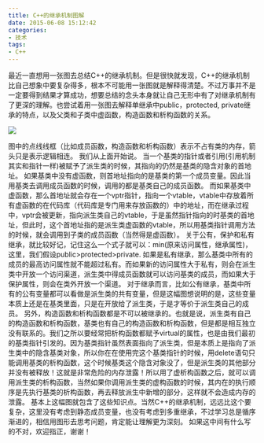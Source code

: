 ```yaml
---
title: C++的继承机制图解
date: 2015-06-08 15:12:42
categories:
- 技术
tags:
- C++
---
```

最近一直想用一张图去总结C++的继承机制。但是很快就发现，C++的继承机制比自己想象中要复杂得多，根本不可能用一张图就是解释得清楚。不过万事并不是一定要得到结果才算成功，想要总结的念头本身就让自己无形中有了对继承机制有了更深的理解。也尝试着用一张图去解释单继承中public，protected, private继承的特点，以及父类和子类中虚函数，构造函数和析构函数的关系。

<!-- more -->

<img src="http://7bv8rz.com1.z0.glb.clouddn.com/20150608-cpp-inheritance/cpp_inheritance.jpg" style="display:block;margin:auto"/>

图中的点线线框（比如成员函数，构造函数和析构函数）表示不占有类的内存，箭头只是表示逻辑相连。
我们从上面开始说。
当一个基类的指针或者引用(引用机制其实和指针一样)被赋予了派生类的时候，其指向的仍然是基类的隐含对象的首地址。
如果基类中没有虚函数，则首地址指向的是基类的第一个成员变量。因此当用基类去调用成员函数的时候，调用的都是基类自己的成员函数。
而如果基类中虚函数，那么首地址就会存在一个vptr指针，指向一个vtable，vtable中存放着所有虚函数的在代码库（代码库是专门用来存放函数的）中的地址，而在继承过程中，vptr会被更新，指向派生类自己的vtable，于是虽然指针指向的时基类的首地址，但此时，这个首地址指的是派生类虚函数的vtable，所以用基类指针调用方法的时候，就会调用到子类的成员函数（当然得是虚函数）。
关于公有，保护和私有继承，就比较好记，记住这么一个式子就可以：min(原来访问属性，继承属性)，这里，我们假设public>protected>private. 如果是私有继承，那么基类中所有的成员的最高访问属性就不能超过私有。而如果新的访问属性大于私有，则会在派生类中开放一个访问渠道，派生类中得成员函数就可以访问基类的成员，而如果大于保护属性，则会在类外开放一个渠道。
对于继承而言，比如公有继承，基类中所有的公有变量都可以看做是派生类的共有变量，但是这幅图想说明的是，这些变量本质上还是在基类里面，只是在开放给了派生类，于是才等价于派生类自己的成员。
另外，构造函数和析构函数都是不可以被继承的。也就是说，派生类有自己的构造函数和析构函数，基类也有自己的构造函数和析构函数，但是都是相互独立没有联系的。我们之所以要经常把析构函数都赋予virtual的属性，也是由我们最初的基类指针引发的。因为基类指针虽然表面指向了派生类，但是本质上是指向了派生类中的隐含基类对象，所以你在在使用完这个基类指针的时候，用delete语句只能调用基类的析构函数，这个时候基类这个隐含对象没了，但是派生类的其他部分并没有被释放！这就是非常危险的内存泄露！所以用了虚析构函数之后，就可以调用派生类的析构函数，当然如果你调用派生类的虚构函数的时候，其内在的执行顺序是先执行基类的析构函数，再去释放派生中新增的部分，这样就不会造成内存的泄露。
基本上这幅图就包含了这些知识点。当然C++的继承机制，远远比这个要复杂，这里没有考虑到静态成员变量，也没有考虑到多重继承，不过学习总是循序渐进的，相信用图形去思考问题，肯定能让理解更为深刻。
如果这中间有什么写的不对，欢迎指正，谢谢！
